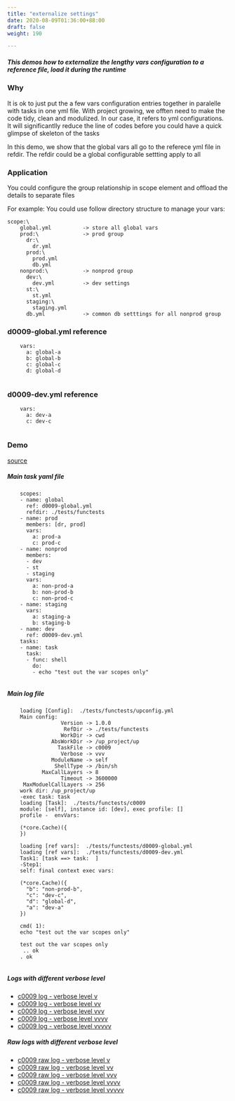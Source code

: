 ```yaml
---
title: "externalize settings"
date: 2020-08-09T01:36:00+88:00
draft: false
weight: 190

---
```


##### This demos how to externalize the lengthy vars configuration to a reference file, load it during the runtime


### Why


It is ok to just put the a few vars configuration entries together in paralelle with tasks in one yml file. With project growing, we offten need to make the code tidy, clean and modulized. In our case, it refers to yml configurations. It will significantlly reduce the line of codes before you could have a quick glimpse of skeleton of the tasks

In this demo, we show that the global vars all go to the referece yml file in refdir. The refdir could be a global configurable settting apply to all











### Application


You could configure the group relationship in scope element and offload the details to separate files

For example: You could use follow directory structure to manage your vars:

```
scope:\
    global.yml          -> store all global vars
    prod:\              -> prod group
      dr:\
        dr.yml
      prod:\
        prod.yml
        db.yml
    nonprod:\           -> nonprod group
      dev:\
        dev.yml         -> dev settings
      st:\
        st.yml
      staging:\
        staging.yml
      db.yml            -> common db setttings for all nonprod group
  ```











### d0009-global.yml reference






```
    vars:
      a: global-a
      b: global-b
      c: global-c
      d: global-d
    
```






### d0009-dev.yml reference






```
    vars:
      a: dev-a
      c: dev-c
    
```






### Demo








[source](https://github.com/upcmd/up/blob/master/tests/functests/c0009.yml)

##### Main task yaml file
```
    scopes:
    - name: global
      ref: d0009-global.yml
      refdir: ./tests/functests
    - name: prod
      members: [dr, prod]
      vars:
        a: prod-a
        c: prod-c
    - name: nonprod
      members:
      - dev
      - st
      - staging
      vars:
        a: non-prod-a
        b: non-prod-b
        c: non-prod-c
    - name: staging
      vars:
        a: staging-a
        b: staging-b
    - name: dev
      ref: d0009-dev.yml
    tasks:
    - name: task
      task:
      - func: shell
        do:
        - echo "test out the var scopes only"
    
```
##### Main log file
```
    loading [Config]:  ./tests/functests/upconfig.yml
    Main config:
                 Version -> 1.0.0
                  RefDir -> ./tests/functests
                 WorkDir -> cwd
              AbsWorkDir -> /up_project/up
                TaskFile -> c0009
                 Verbose -> vvv
              ModuleName -> self
               ShellType -> /bin/sh
           MaxCallLayers -> 8
                 Timeout -> 3600000
     MaxModuelCallLayers -> 256
    work dir: /up_project/up
    -exec task: task
    loading [Task]:  ./tests/functests/c0009
    module: [self], instance id: [dev], exec profile: []
    profile -  envVars:
    
    (*core.Cache)({
    })
    
    loading [ref vars]:  ./tests/functests/d0009-global.yml
    loading [ref vars]:  ./tests/functests/d0009-dev.yml
    Task1: [task ==> task:  ]
    -Step1:
    self: final context exec vars:
    
    (*core.Cache)({
      "b": "non-prod-b",
      "c": "dev-c",
      "d": "global-d",
      "a": "dev-a"
    })
    
    cmd( 1):
    echo "test out the var scopes only"
    
    test out the var scopes only
     .. ok
    . ok
    
```


##### Logs with different verbose level
* [c0009 log - verbose level v](../../logs/c0009_v)
* [c0009 log - verbose level vv](../../logs/c0009_vv)
* [c0009 log - verbose level vvv](../../logs/c0009_vvvv)
* [c0009 log - verbose level vvvv](../../logs/c0009_vvvv)
* [c0009 log - verbose level vvvvv](../../logs/c0009_vvvvv)

##### Raw logs with different verbose level
* [c0009 raw log - verbose level v](../../reflogs/c0009_v.log)
* [c0009 raw log - verbose level vv](../../reflogs/c0009_vv.log)
* [c0009 raw log - verbose level vvv](../../reflogs/c0009_vvv.log)
* [c0009 raw log - verbose level vvvv](../../reflogs/c0009_vvvv.log)
* [c0009 raw log - verbose level vvvvv](../../reflogs/c0009_vvvvv.log)







